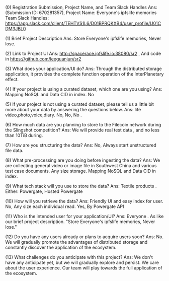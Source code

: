 
(0) Registration Submission, Project Name, and Team Slack Handles
Ans: (Submission ID: 670281357), 
Project Name: Everyone's ipfslife memories 
Team Slack Handles: https://app.slack.com/client/TEHTVS1L6/D01BPRQKXB4/user_profile/U01CDM3JBL0

(1) Brief Project Description
Ans: Store Everyone's ipfslife memories, Never lose.

(2) Link to Project UI
Ans: http://spacerace.ipfslife.io:38080/sr2 , And code in https://github.com/leeguanjun/sr2

(3) What does your application/UI do?
Ans: Through the distributed storage application, it provides the complete function operation of the InterPlanetary effect.

(4) If your project is using a curated dataset, which one are you using?
Ans: Mapping NoSQL and Data CID in index. No 

(5) If your project is not using a curated dataset, please tell us a little bit more about your data by answering the questions below.
Ans: life video,photo,voice,diary. No, No, No  . 

(6) How much data are you planning to store to the Filecoin network during the Slingshot competition?
Ans: We will provide real test data , and no less than 10TiB during.

(7) How are you structuring the data?
Ans: No, Always start unstructured file data.

(8) What pre-processing are you doing before ingesting the data?
Ans: We are collecting general video or image file in Southwest China and various test case documents. Any size storage.
Mapping NoSQL and Data CID in index.

(9) What tech stack will you use to store the data?
Ans: Textile products . Either: Powergate, Hosted Powergate

(10) How will you retrieve the data?
Ans: Friendly UI and easy index for user. 
No,
Any size each individual read.
Yes,
By Powergate API

(11) Who is the intended user for your application/UI?
Ans: Everyone . As like our brief project description. "Store Everyone's ipfslife memories, Never lose." 

(12) Do you have any users already or plans to acquire users soon?
Ans: No. We will gradually promote the advantages of distributed storage and constantly discover the application of the ecosystem.

(13) What challenges do you anticipate with this project?
Ans: We don't have any anticipate yet, but we will gradually explore and persist. We care about the user experience. Our team will play towards the full application of the ecosystem.
